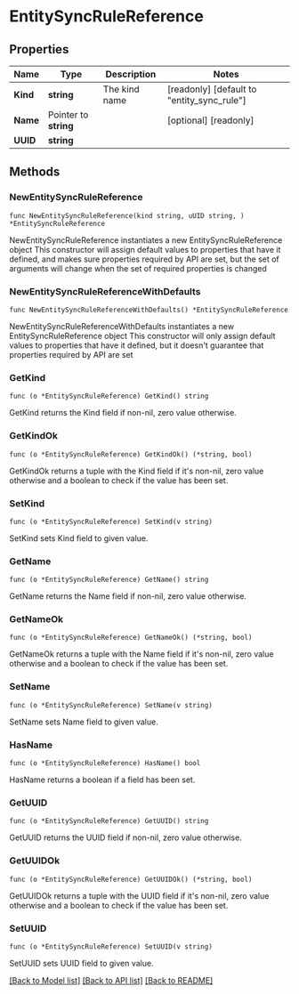 # EntitySyncRuleReference

## Properties

Name | Type | Description | Notes
------------ | ------------- | ------------- | -------------
**Kind** | **string** | The kind name | [readonly] [default to "entity_sync_rule"]
**Name** | Pointer to **string** |  | [optional] [readonly] 
**UUID** | **string** |  | 

## Methods

### NewEntitySyncRuleReference

`func NewEntitySyncRuleReference(kind string, uUID string, ) *EntitySyncRuleReference`

NewEntitySyncRuleReference instantiates a new EntitySyncRuleReference object
This constructor will assign default values to properties that have it defined,
and makes sure properties required by API are set, but the set of arguments
will change when the set of required properties is changed

### NewEntitySyncRuleReferenceWithDefaults

`func NewEntitySyncRuleReferenceWithDefaults() *EntitySyncRuleReference`

NewEntitySyncRuleReferenceWithDefaults instantiates a new EntitySyncRuleReference object
This constructor will only assign default values to properties that have it defined,
but it doesn't guarantee that properties required by API are set

### GetKind

`func (o *EntitySyncRuleReference) GetKind() string`

GetKind returns the Kind field if non-nil, zero value otherwise.

### GetKindOk

`func (o *EntitySyncRuleReference) GetKindOk() (*string, bool)`

GetKindOk returns a tuple with the Kind field if it's non-nil, zero value otherwise
and a boolean to check if the value has been set.

### SetKind

`func (o *EntitySyncRuleReference) SetKind(v string)`

SetKind sets Kind field to given value.


### GetName

`func (o *EntitySyncRuleReference) GetName() string`

GetName returns the Name field if non-nil, zero value otherwise.

### GetNameOk

`func (o *EntitySyncRuleReference) GetNameOk() (*string, bool)`

GetNameOk returns a tuple with the Name field if it's non-nil, zero value otherwise
and a boolean to check if the value has been set.

### SetName

`func (o *EntitySyncRuleReference) SetName(v string)`

SetName sets Name field to given value.

### HasName

`func (o *EntitySyncRuleReference) HasName() bool`

HasName returns a boolean if a field has been set.

### GetUUID

`func (o *EntitySyncRuleReference) GetUUID() string`

GetUUID returns the UUID field if non-nil, zero value otherwise.

### GetUUIDOk

`func (o *EntitySyncRuleReference) GetUUIDOk() (*string, bool)`

GetUUIDOk returns a tuple with the UUID field if it's non-nil, zero value otherwise
and a boolean to check if the value has been set.

### SetUUID

`func (o *EntitySyncRuleReference) SetUUID(v string)`

SetUUID sets UUID field to given value.



[[Back to Model list]](../README.md#documentation-for-models) [[Back to API list]](../README.md#documentation-for-api-endpoints) [[Back to README]](../README.md)


